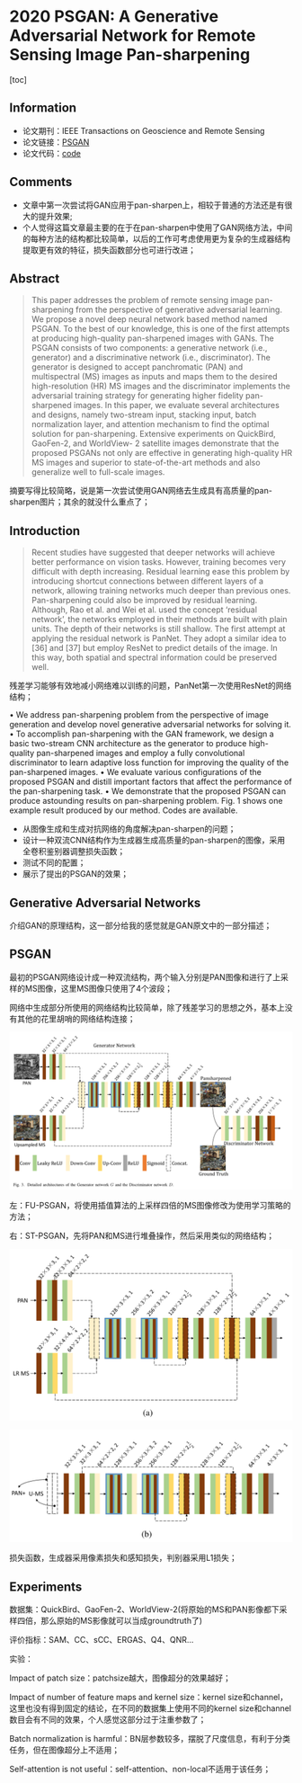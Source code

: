 # 2020 PSGAN: A Generative Adversarial Network for Remote Sensing Image Pan-sharpening

[toc]

## Information

* 论文期刊：IEEE Transactions on Geoscience and Remote Sensing
* 论文链接：[PSGAN](https://ieeexplore.ieee.org/abstract/document/9306912)
* 论文代码：[code](https://github.com/zhysora/PSGan-Family)

## Comments

* 文章中第一次尝试将GAN应用于pan-sharpen上，相较于普通的方法还是有很大的提升效果;
* 个人觉得这篇文章最主要的在于在pan-sharpen中使用了GAN网络方法，中间的每种方法的结构都比较简单，以后的工作可考虑使用更为复杂的生成器结构提取更有效的特征，损失函数部分也可进行改进；

## Abstract

> This paper addresses the problem of remote sensing image pan-sharpening from the perspective of generative adversarial learning. We propose a novel deep neural network based method named PSGAN. To the best of our knowledge, this is one of the first attempts at producing high-quality pan-sharpened images with GANs. The PSGAN consists of two components: a generative network (i.e., generator) and a discriminative network
(i.e., discriminator). The generator is designed to accept panchromatic (PAN) and multispectral (MS) images as inputs and maps them to the desired high-resolution (HR) MS images and the discriminator implements the adversarial training strategy for generating higher fidelity pan-sharpened images. In this paper, we evaluate several architectures and designs, namely two-stream input, stacking input, batch normalization layer, and attention mechanism to find the optimal solution for pan-sharpening. Extensive experiments on QuickBird, GaoFen-2, and WorldView-
2 satellite images demonstrate that the proposed PSGANs not only are effective in generating high-quality HR MS images and superior to state-of-the-art methods and also generalize well to full-scale images.
>

摘要写得比较简略，说是第一次尝试使用GAN网络去生成具有高质量的pan-sharpen图片；其余的就没什么重点了；

## Introduction

> Recent studies have suggested that deeper networks will achieve better performance on vision tasks. However, training becomes very difficult with depth increasing. Residual learning ease this problem by introducing shortcut connections between different layers of a network, allowing training networks much deeper than previous ones. Pan-sharpening could also be improved by residual learning. Although, Rao et al. and Wei et al. used the concept ‘residual network’, the networks employed in their methods are built with plain units. The depth of their networks is still shallow. The first attempt at applying the residual network is PanNet. They adopt a similar idea to [36] and [37] but employ ResNet to predict details of the image. In this way, both spatial and spectral information could be preserved well.
>

残差学习能够有效地减小网络难以训练的问题，PanNet第一次使用ResNet的网络结构；

• We address pan-sharpening problem from the perspective of image generation and develop novel generative adversarial networks for solving it.
• To accomplish pan-sharpening with the GAN framework, we design a basic two-stream CNN architecture as the generator to produce high-quality pan-sharpened images and employ a fully convolutional discriminator to learn adaptive loss function for improving the quality of the pan-sharpened images.
• We evaluate various configurations of the proposed PSGAN and distill important factors that affect the performance of the pan-sharpening task.
• We demonstrate that the proposed PSGAN can produce astounding results on pan-sharpening problem. Fig. 1 shows one example result produced by our method. Codes are available.

- 从图像生成和生成对抗网络的角度解决pan-sharpen的问题；
- 设计一种双流CNN结构作为生成器生成高质量的pan-sharpen的图像，采用全卷积鉴别器调整损失函数；
- 测试不同的配置；
- 展示了提出的PSGAN的效果；

## Generative Adversarial Networks

介绍GAN的原理结构，这一部分给我的感觉就是GAN原文中的一部分描述；

## PSGAN

最初的PSGAN网络设计成一种双流结构，两个输入分别是PAN图像和进行了上采样的MS图像，这里MS图像只使用了4个波段；

网络中生成部分所使用的网络结构比较简单，除了残差学习的思想之外，基本上没有其他的花里胡哨的网络结构连接；

![Untitled](2020%20PSGAN%2032245/Untitled.png)

左：FU-PSGAN，将使用插值算法的上采样四倍的MS图像修改为使用学习策略的方法；

右：ST-PSGAN，先将PAN和MS进行堆叠操作，然后采用类似的网络结构；

![Untitled](2020%20PSGAN%2032245/Untitled%201.png)

![Untitled](2020%20PSGAN%2032245/Untitled%202.png)

损失函数，生成器采用像素损失和感知损失，判别器采用L1损失；

## Experiments

数据集：QuickBird、GaoFen-2、WorldView-2(将原始的MS和PAN影像都下采样四倍，那么原始的MS影像就可以当成groundtruth了)

评价指标：SAM、CC、sCC、ERGAS、Q4、QNR...

实验：

Impact of patch size：patchsize越大，图像超分的效果越好；

Impact of number of feature maps and kernel size：kernel size和channel，这里也没有得到固定的结论，在不同的数据集上使用不同的kernel size和channel数目会有不同的效果，个人感觉这部分过于注重参数了；

Batch normalization is harmful：BN层参数较多，摆脱了尺度信息，有利于分类任务，但在图像超分上不适用；

Self-attention is not useful：self-attention、non-local不适用于该任务；